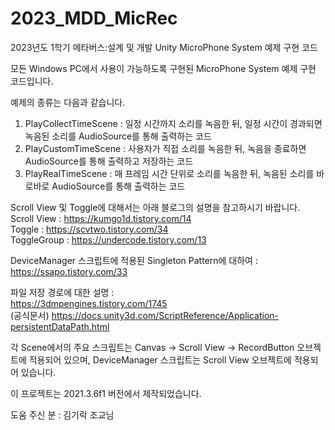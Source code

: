 # 2023_MDD_MicRec
2023년도 1학기 메타버스:설계 및 개발 Unity MicroPhone System 예제 구현 코드

모든 Windows PC에서 사용이 가능하도록 구현된 MicroPhone System 예제 구현 코드입니다.

예제의 종류는 다음과 같습니다.

1. PlayCollectTimeScene : 일정 시간까지 소리를 녹음한 뒤, 일정 시간이 경과되면 녹음된 소리를 AudioSource를 통해 출력하는 코드  
2. PlayCustomTimeScene : 사용자가 직접 소리를 녹음한 뒤, 녹음을 종료하면 AudioSource를 통해 출력하고 저장하는 코드  
3. PlayRealTimeScene : 매 프레임 시간 단위로 소리를 녹음한 뒤, 녹음된 소리를 바로바로 AudioSource를 통해 출력하는 코드

Scroll View 및 Toggle에 대해서는 아래 블로그의 설명을 참고하시기 바랍니다.  
Scroll View : https://kumgo1d.tistory.com/14  
Toggle : https://scvtwo.tistory.com/34  
ToggleGroup : https://undercode.tistory.com/13

DeviceManager 스크립트에 적용된 Singleton Pattern에 대하여 :  
https://ssapo.tistory.com/33

파일 저장 경로에 대한 설명 :  
https://3dmpengines.tistory.com/1745  
(공식문서) https://docs.unity3d.com/ScriptReference/Application-persistentDataPath.html  

각 Scene에서의 주요 스크립트는 Canvas -> Scroll View -> RecordButton 오브젝트에 적용되어 있으며, DeviceManager 스크립트는 Scroll View 오브젝트에 적용되어 있습니다.

이 프로젝트는 2021.3.6f1 버전에서 제작되었습니다.

도움 주신 분 : 김기락 조교님
